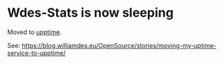 # Wdes-Stats is now sleeping

Moved to [upptime](https://upptime.js.org/).

See: https://blog.williamdes.eu/OpenSource/stories/moving-my-uptime-service-to-upptime/